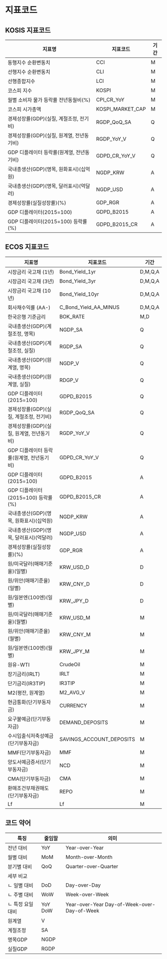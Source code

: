 # 지표코드

## KOSIS 지표코드

지표명   | 지표코드 |기간|
---------|----------|----|
동행지수 순환변동치 | CCI|M|
선행지수 순환변동치 | CLI|M|
선행종합지수 | LCI|M|
코스피 지수 | KOSPI|M|
월별 소비자 물가 등락률 전년동월비(%) | CPI_CR_YoY|M|
코스피 시가총액 | KOSPI_MARKET_CAP |M|
경제성장률(GDP)(실질, 계절조정, 전기비) | RGDP_QoQ_SA|Q|
경제성장률(GDP)(실질, 원계열, 전년동기비) | RGDP_YoY_V |Q|
GDP 디플레이터 등락률(원계열, 전년동기비) | GDPD_CR_YoY_V |Q|
국내총생산(GDP)(명목, 원화표시)(십억원) | NGDP_KRW |A|
국내총생산(GDP)(명목, 달러표시)(억달러) | NGDP_USD |A|
경제성장률(실질성장률)(%) | GDP_RGR|A|
GDP 디플레이터(2015=100) | GDPD_B2015|A|
GDP 디플레이터(2015=100) 등락률(%)|GDPD_B2015_CR|A|

## ECOS 지표코드

지표명  | 지표코드 |기간|
--------|----------|----|
시장금리 국고채 (1년)           |Bond_Yield_1yr|D,M,Q,A|
시장금리 국고채 (3년)           |Bond_Yield_3yr|D,M,Q,A|
시장금리 국고채 (10년)          |Bond_Yield_10yr|D,M,Q,A|
회사채수익률 (AA-)              |C_Bond_Yield_AA_MINUS|D,M,Q,A|
한국은행 기준금리               |BOK_RATE|M,D|
국내총생산(GDP)(계절조정, 명목) |NGDP_SA|Q|
국내총생산(GDP)(계절조정, 실질) |RGDP_SA|Q|
국내총생산(GDP)(원계열, 명목)   |NGDP_V|Q|
국내총생산(GDP)(원계열, 실질)   |RDGP_V|Q|
GDP 디플레이터 (2015=100) | GDPD_B2015|Q|
경제성장률(GDP)(실질, 계절조정, 전기비) | RGDP_QoQ_SA|Q|
경제성장률(GDP)(실질, 원계열, 전년동기비) | RGDP_YoY_V |Q|
GDP 디플레이터 등락률(원계열, 전년동기비) | GDPD_CR_YoY_V|Q|
GDP 디플레이터(2015=100) | GDPD_B2015|A|
GDP 디플레이터(2015=100) 등락률(%) | GDPD_B2015_CR |A|
국내총생산(GDP)(명목, 원화표시)(십억원) | NGDP_KRW |A|
국내총생산(GDP)(명목, 달러표시)(억달러) | NGDP_USD  |A|
경제성장률(실질성장률)(%) | GDP_RGR|A|
원/미국달러(매매기준율)(일별) | KRW_USD_D |D|
원/위안(매매기준율)(일별) | KRW_CNY_D |D|
원/일본엔(100엔)(일별) | KRW_JPY_D |D|
원/미국달러(매매기준율)(월별) | KRW_USD_M |M|
원/위안(매매기준율)(월별) | KRW_CNY_M |M|
원/일본엔(100엔)(월별) | KRW_JPY_M |M|
원유-WTI |CrudeOil |M|
장기금리(IRLT)|IRLT |M|
단기금리(IR3TIP)|IR3TIP|M|
M2(평잔, 원계열) | M2_AVG_V |M|
현금통화(단기부동자금) | CURRENCY |M|
요구불예금(단기부동자금) | DEMAND_DEPOSITS |M|
수시입출식저축성예금(단기부동자금) | SAVINGS_ACCOUNT_DEPOSITS |M|
MMF(단기부동자금) | MMF |M|
양도서예금증서(단기부동자금) | NCD |M|
CMA(단기부동자금) | CMA |M|
환매조건부채권매도(단기부동자금) | REPO |M|
Lf | Lf |M|

## 코드 약어

 특징               | 줄임말                | 의미                    |
--------------------|-----------------------|-------------------------|
전년 대비           | YoY                   | Year-over-Year          |
월별 대비           | MoM                   | Month-over-Month        |
분기별 대비         | QoQ                   | Quarter-over-Quarter    |
세부 비교           |                       |                         |
  ㄴ 일별 대비      | DoD                   | Day-over-Day            |
  ㄴ 주별 대비      | WoW                   | Week-over-Week          |
  ㄴ 특정 요일 대비 | YoY DoW               | Year-over-Year Day-of-Week-over-Day-of-Week |
원계열              | V                     |                         |
계절조정            | SA                    |                         |
명목GDP             | NGDP                  |                         |
실질GDP             | RGDP                  |                         |
